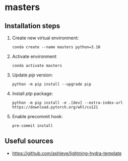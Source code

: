 # masters

## Installation steps

1. Create new virtual environment:

    ```
    conda create --name masters python=3.10
    ```

2. Activate environment
    ```
    conda activate masters
    ```

3. Update _pip_ version:
    ```
    python -m pip install --upgrade pip
    ```
4. Install _ptp_ package:

    ```
    python -m pip install -e .[dev] --extra-index-url https://download.pytorch.org/whl/cu121
    ```
5. Enable precommit hook:
    ```
    pre-commit install
    ```


## Useful sources

- https://github.com/ashleve/lightning-hydra-template

